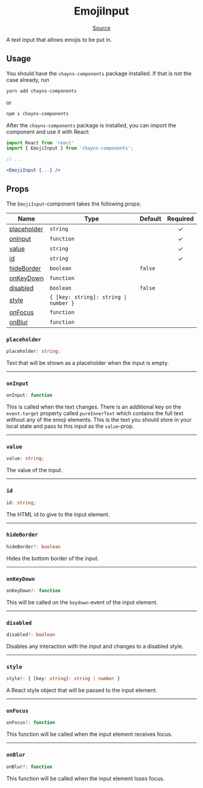 <h1 align="center">EmojiInput</h1>

<p align="center">
    <a href="/src/react-chayns-emoji_input/component/EmojiInput.jsx">Source</a>
</p>

A text input that allows emojis to be put in.

## Usage

You should have the `chayns-components` package installed. If that is not the
case already, run

```bash
yarn add chayns-components
```

or

```bash
npm i chayns-components
```

After the `chayns-components` package is installed, you can import the component
and use it with React:

```jsx
import React from 'react'
import { EmojiInput } from 'chayns-components';

// ...

<EmojiInput {...} />
```

## Props

The `EmojiInput`-component takes the following props:

| Name                        | Type                                  | Default | Required |
| --------------------------- | ------------------------------------- | ------- | :------: |
| [placeholder](#placeholder) | `string`                              |         |    ✓     |
| [onInput](#oninput)         | `function`                            |         |    ✓     |
| [value](#value)             | `string`                              |         |    ✓     |
| [id](#id)                   | `string`                              |         |    ✓     |
| [hideBorder](#hideborder)   | `boolean`                             | `false` |          |
| [onKeyDown](#onkeydown)     | `function`                            |         |          |
| [disabled](#disabled)       | `boolean`                             | `false` |          |
| [style](#style)             | `{ [key: string]: string \| number }` |         |          |
| [onFocus](#onfocus)         | `function`                            |         |          |
| [onBlur](#onblur)           | `function`                            |         |          |

### `placeholder`

```ts
placeholder: string;
```

Text that will be shown as a placeholder when the input is empty.

---

### `onInput`

```ts
onInput: function
```

This is called when the text changes. There is an additional key on the
`event.target` property called `pureInnerText` which contains the full text
without any of the emoji elements. This is the text you should store in your
local state and pass to this input as the `value`-prop.

---

### `value`

```ts
value: string;
```

The value of the input.

---

### `id`

```ts
id: string;
```

The HTML id to give to the input element.

---

### `hideBorder`

```ts
hideBorder?: boolean
```

Hides the bottom border of the input.

---

### `onKeyDown`

```ts
onKeyDown?: function
```

This will be called on the `keydown`-event of the input element.

---

### `disabled`

```ts
disabled?: boolean
```

Disables any interaction with the input and changes to a disabled style.

---

### `style`

```ts
style?: { [key: string]: string | number }
```

A React style object that will be passed to the input element.

---

### `onFocus`

```ts
onFocus?: function
```

This function will be called when the input element receives focus.

---

### `onBlur`

```ts
onBlur?: function
```

This function will be called when the input element loses focus.
